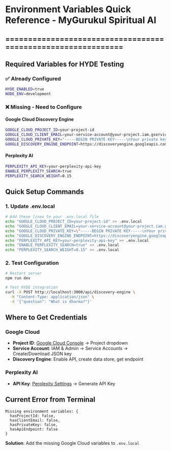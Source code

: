 # Environment Variables Quick Reference - MyGurukul Spiritual AI
## =============================================================

## Required Variables for HYDE Testing

### ✅ Already Configured
```bash
HYDE_ENABLED=true
NODE_ENV=development
```

### ❌ Missing - Need to Configure

#### Google Cloud Discovery Engine
```bash
GOOGLE_CLOUD_PROJECT_ID=your-project-id
GOOGLE_CLOUD_CLIENT_EMAIL=your-service-account@your-project.iam.gserviceaccount.com
GOOGLE_CLOUD_PRIVATE_KEY="-----BEGIN PRIVATE KEY-----\nYour private key here\n-----END PRIVATE KEY-----"
GOOGLE_DISCOVERY_ENGINE_ENDPOINT=https://discoveryengine.googleapis.com/v1/projects/your-project-id/locations/global/collections/default_collection/dataStores/your-datastore-id/servingConfigs/default_search:search
```

#### Perplexity AI
```bash
PERPLEXITY_API_KEY=your-perplexity-api-key
ENABLE_PERPLEXITY_SEARCH=true
PERPLEXITY_SEARCH_WEIGHT=0.15
```

## Quick Setup Commands

### 1. Update .env.local
```bash
# Add these lines to your .env.local file
echo "GOOGLE_CLOUD_PROJECT_ID=your-project-id" >> .env.local
echo "GOOGLE_CLOUD_CLIENT_EMAIL=your-service-account@your-project.iam.gserviceaccount.com" >> .env.local
echo "GOOGLE_CLOUD_PRIVATE_KEY=\"-----BEGIN PRIVATE KEY-----\nYour private key here\n-----END PRIVATE KEY-----\"" >> .env.local
echo "GOOGLE_DISCOVERY_ENGINE_ENDPOINT=https://discoveryengine.googleapis.com/v1/projects/your-project-id/locations/global/collections/default_collection/dataStores/your-datastore-id/servingConfigs/default_search:search" >> .env.local
echo "PERPLEXITY_API_KEY=your-perplexity-api-key" >> .env.local
echo "ENABLE_PERPLEXITY_SEARCH=true" >> .env.local
echo "PERPLEXITY_SEARCH_WEIGHT=0.15" >> .env.local
```

### 2. Test Configuration
```bash
# Restart server
npm run dev

# Test HYDE integration
curl -X POST http://localhost:3000/api/discovery-engine \
  -H "Content-Type: application/json" \
  -d '{"question": "What is dharma?"}'
```

## Where to Get Credentials

### Google Cloud
- **Project ID**: [Google Cloud Console](https://console.cloud.google.com/) → Project dropdown
- **Service Account**: IAM & Admin → Service Accounts → Create/Download JSON key
- **Discovery Engine**: Enable API, create data store, get endpoint

### Perplexity AI
- **API Key**: [Perplexity Settings](https://www.perplexity.ai/settings/api) → Generate API Key

## Current Error from Terminal
```
Missing environment variables: {
  hasProjectId: false,
  hasClientEmail: false,
  hasPrivateKey: false,
  hasApiEndpoint: false
}
```

**Solution**: Add the missing Google Cloud variables to `.env.local`
